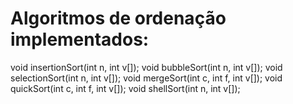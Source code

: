 # Algoritmos de ordenação implementados:

void insertionSort(int n, int v[]);
void bubbleSort(int n, int v[]);
void selectionSort(int n, int v[]);
void mergeSort(int c, int f, int v[]);
void quickSort(int c, int f, int v[]);
void shellSort(int n, int v[]);
